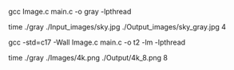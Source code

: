 gcc Image.c main.c -o gray -lpthread

time ./gray ./Input_images/sky.jpg ./Output_images/sky_gray.jpg 4

gcc -std=c17 -Wall Image.c main.c -o t2 -lm -lpthread

time ./gray ./Images/4k.png ./Output/4k_8.png 8